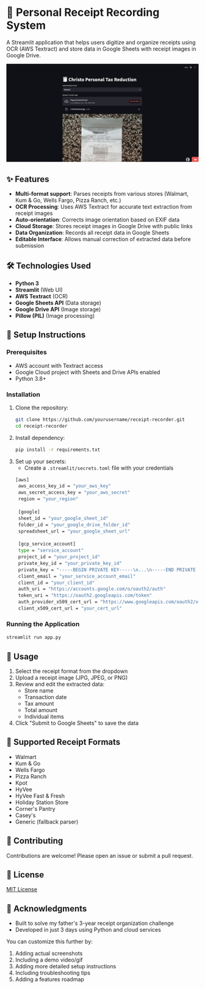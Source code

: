 
# 🧾 Personal Receipt Recording System

A Streamlit application that helps users digitize and organize receipts using OCR (AWS Textract) and store data in Google Sheets with receipt images in Google Drive.

<div>
   <img src="https://github.com/jethrosta/personal-tax-recording/blob/main/images/Screenshot 2025-06-15 at 14.30.00.png"
</div>

## ✨ Features

- **Multi-format support**: Parses receipts from various stores (Walmart, Kum & Go, Wells Fargo, Pizza Ranch, etc.)
- **OCR Processing**: Uses AWS Textract for accurate text extraction from receipt images
- **Auto-orientation**: Corrects image orientation based on EXIF data
- **Cloud Storage**: Stores receipt images in Google Drive with public links
- **Data Organization**: Records all receipt data in Google Sheets
- **Editable Interface**: Allows manual correction of extracted data before submission

## 🛠️ Technologies Used

- **Python 3**
- **Streamlit** (Web UI)
- **AWS Textract** (OCR)
- **Google Sheets API** (Data storage)
- **Google Drive API** (Image storage)
- **Pillow (PIL)** (Image processing)

## 🔧 Setup Instructions

### Prerequisites
- AWS account with Textract access
- Google Cloud project with Sheets and Drive APIs enabled
- Python 3.8+

### Installation

1. Clone the repository:
   ```bash
   git clone https://github.com/yourusername/receipt-recorder.git
   cd receipt-recorder
2. Install dependency:
   ```bash
   pip install -r requirements.txt
3. Set up your secrets:
   - Create a `.streamlit/secrets.toml` file with your credentials
   ```bash
   [aws]
    aws_access_key_id = "your_aws_key"
    aws_secret_access_key = "your_aws_secret"
    region = "your_region"
    
    [google]
    sheet_id = "your_google_sheet_id"
    folder_id = "your_google_drive_folder_id"
    spreadsheet_url = "your_google_sheet_url"
    
    [gcp_service_account]
    type = "service_account"
    project_id = "your_project_id"
    private_key_id = "your_private_key_id"
    private_key = "-----BEGIN PRIVATE KEY-----\n...\n-----END PRIVATE KEY-----\n"
    client_email = "your_service_account_email"
    client_id = "your_client_id"
    auth_uri = "https://accounts.google.com/o/oauth2/auth"
    token_uri = "https://oauth2.googleapis.com/token"
    auth_provider_x509_cert_url = "https://www.googleapis.com/oauth2/v1/certs"
    client_x509_cert_url = "your_cert_url"
    ```
### Running the Application

```bash
streamlit run app.py
```

## 📜 Usage

1. Select the receipt format from the dropdown
2. Upload a receipt image (JPG, JPEG, or PNG)
3. Review and edit the extracted data:
   - Store name
   - Transaction date
   - Tax amount
   - Total amount
   - Individual items
4. Click "Submit to Google Sheets" to save the data

## 🌟 Supported Receipt Formats

- Walmart
- Kum & Go
- Wells Fargo
- Pizza Ranch
- Kpot
- HyVee
- HyVee Fast & Fresh
- Holiday Station Store
- Corner's Pantry
- Casey's
- Generic (fallback parser)

## 🤝 Contributing

Contributions are welcome! Please open an issue or submit a pull request.

## 📜 License
[MIT License](LICENSE) 

## 🙏 Acknowledgments
- Built to solve my father's 3-year receipt organization challenge
- Developed in just 3 days using Python and cloud services


You can customize this further by:
1. Adding actual screenshots
2. Including a demo video/gif
3. Adding more detailed setup instructions
4. Including troubleshooting tips
5. Adding a features roadmap
